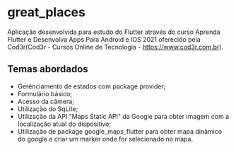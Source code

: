# great_places

Aplicação desenvolvida para estudo do Flutter através do curso Aprenda Flutter e Desenvolva Apps Para Android e IOS 2021 oferecido pela Cod3r(Cod3r - Cursos Online de Tecnologia - https://www.cod3r.com.br).

## Temas abordados
- Gerênciamento de estados com package provider;
- Formulário básico;
- Acesso da câmera;
- Utilização do SqLite;
- Utilização da API "Maps Static API" da Google para obter imagem com a localização atual do dispositivo;
- Utilização de package google_maps_flutter para obter mapa dinâmico do google e criar um marker onde for selecionado no mapa.
